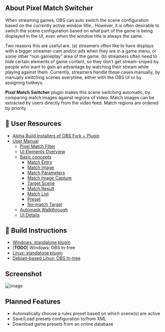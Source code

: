 ## About Pixel Match Switcher
When streaming games, OBS can auto switch the scene configuration based on the currently active window title.. However, it is often desirable to switch the scene configuration based on what part of the game is being displayed in the UI, even when the window title is always the same.

Two reasons this are useful are. (a) streamers often like to have displays with a bigger streamer-cam and/or ads when they are in a game menu, or some other “non gameplay” area of the game. (b) streamers often need to *hide* certain elements of game content, so they don’t get stream-sniped by people who want to gain an advantage by watching their stream while playing against them.  Currently, streamers handle these cases manually, by manually switching scenes everytime, either with the OBS UI or by assigning hotkeys.

**Pixel Match Switcher** plugin makes this scene switching automatic, by comparing match images against regions of video. Match images can be extracted by users directly from the video feed. Match regions are ordered by priority

## :construction: User Resources
- [Alpha Build Installers of OBS Fork + Plugin](https://github.com/HoneyHazard/PixelMatchSwitcher/releases)
- [User Manual](https://github.com/HoneyHazard/PixelMatchSwitcher/wiki/User-Manual)
  - [Pixel Match Filter](https://github.com/HoneyHazard/PixelMatchSwitcher/wiki/User-Manual#pixel-match-filter)
  - [UI Elements Overview](https://github.com/HoneyHazard/PixelMatchSwitcher/wiki/User-Manual#ui-elements-overview)
  - [Basic concepts](https://github.com/HoneyHazard/PixelMatchSwitcher/wiki/User-Manual#basic-concepts)
      + [Match Entry](https://github.com/HoneyHazard/PixelMatchSwitcher/wiki/User-Manual#match-entry)
      + [Match Image](https://github.com/HoneyHazard/PixelMatchSwitcher/wiki/User-Manual#match-image)
      + [Match Parameters](https://github.com/HoneyHazard/PixelMatchSwitcher/wiki/User-Manual#match-parameters)
      + [Match Image Capture](https://github.com/HoneyHazard/PixelMatchSwitcher/wiki/User-Manual#match-image-capture)
      + [Target Scene](https://github.com/HoneyHazard/PixelMatchSwitcher/wiki/User-Manual#target-scene)
      + [Match Result](https://github.com/HoneyHazard/PixelMatchSwitcher/wiki/User-Manual#match-result)
      + [Match List](https://github.com/HoneyHazard/PixelMatchSwitcher/wiki/User-Manual#match-list)
      + [Preset](https://github.com/HoneyHazard/PixelMatchSwitcher/wiki/User-Manual#preset)
      + [No-match Target](https://github.com/HoneyHazard/PixelMatchSwitcher/wiki/User-Manual#no-match-target)
  - [Automask Walkthrough](https://github.com/HoneyHazard/PixelMatchSwitcher/wiki/User-Manual#automask-walkthrough)
  - [UI Details](https://github.com/HoneyHazard/PixelMatchSwitcher/wiki/User-Manual#ui-details)

## :construction: Build Instructions
- [Windows: standalone plugin](https://github.com/HoneyHazard/PixelMatchSwitcher/wiki/Build-on-Windows:-Standalone-Plugin)
- \[**TODO**\] Windows: OBS In-tree
- [Linux: standalone plugin](https://github.com/HoneyHazard/PixelMatchSwitcher/wiki/Build-on-Linux:-Standalone-Plugin)
- [Debian-based Linux: OBS In-tree](https://github.com/HoneyHazard/PixelMatchSwitcher/wiki/Build-on-Debian-based-Linux:-OBS-In-Tree)

## Screenshot
![image](https://raw.githubusercontent.com/wiki/HoneyHazard/PixelMatchSwitcher/images/readme_screenshot.png)

## Planned Features
- Automatically choose a rules preset based on which scene(s) are active
- Save/Load presets configuration to/from XML
- Download game presets from an online database
